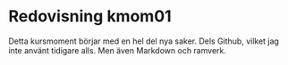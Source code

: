 ---
---
Redovisning kmom01
=========================

Detta kursmoment börjar med en hel del nya saker.
Dels Github, vilket jag inte använt tidigare alls. Men även Markdown och ramverk.
